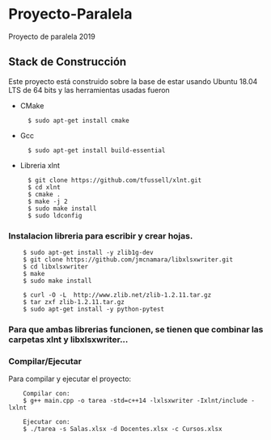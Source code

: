 # Proyecto-Paralela
Proyecto de paralela 2019


## Stack de Construcción
Este proyecto está construido sobre la base de estar usando Ubuntu 18.04 LTS de 64 bits y las herramientas usadas fueron

- CMake

        $ sudo apt-get install cmake
        
- Gcc  

        $ sudo apt-get install build-essential
        
- Libreria xlnt

        $ git clone https://github.com/tfussell/xlnt.git
        $ cd xlnt
        $ cmake .
        $ make -j 2
        $ sudo make install
        $ sudo ldconfig
        
### Instalacion libreria para escribir y crear hojas.

        $ sudo apt-get install -y zlib1g-dev
        $ git clone https://github.com/jmcnamara/libxlsxwriter.git
        $ cd libxlsxwriter
        $ make
        $ sudo make install

        $ curl -O -L  http://www.zlib.net/zlib-1.2.11.tar.gz
        $ tar zxf zlib-1.2.11.tar.gz
        $ sudo apt-get install -y python-pytest
        
### Para que ambas librerias funcionen, se tienen que combinar las carpetas xlnt y libxlsxwriter...

### Compilar/Ejecutar
Para compilar y ejecutar el proyecto:

        Compilar con:
        $ g++ main.cpp -o tarea -std=c++14 -lxlsxwriter -Ixlnt/include -lxlnt
        
        Ejecutar con:
        $ ./tarea -s Salas.xlsx -d Docentes.xlsx -c Cursos.xlsx
